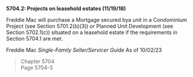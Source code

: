 **5704.2: Projects on leasehold estates (11/19/18)**

Freddie Mac will purchase a Mortgage secured bya unit in a Condominium
Project (see Section 5701.2(b)(3)) or Planned Unit Development (see
Section 5702.1(c)) situated on a leasehold estate if the requirements in
Section 5704.1 are met.

Freddie Mac *Single-Family Seller/Servicer Guide* As of 10/02/23

> Chapter 5704\
> Page 5704-3